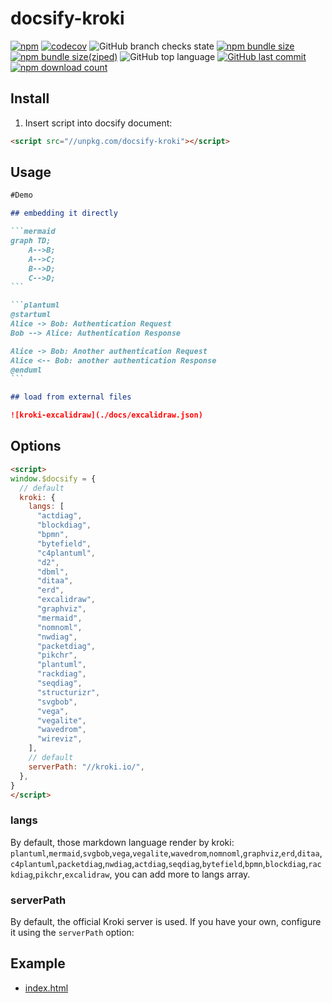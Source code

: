 # docsify-kroki

[![npm](https://img.shields.io/npm/v/docsify-kroki)](https://www.npmjs.com/package/docsify-kroki)
[![codecov](https://codecov.io/gh/zuisong/docsify-kroki/branch/main/graph/badge.svg?token=WGS18HO5N6)](https://codecov.io/gh/zuisong/docsify-kroki)
![GitHub branch checks state](https://img.shields.io/github/checks-status/zuisong/docsify-kroki/main)
[![npm bundle size](https://img.shields.io/bundlephobia/min/docsify-kroki)](https://bundlephobia.com/package/docsify-kroki)
[![npm bundle size(ziped)](https://img.shields.io/bundlephobia/minzip/docsify-kroki)](https://bundlephobia.com/package/docsify-kroki)
![GitHub top language](https://img.shields.io/github/languages/top/zuisong/docsify-kroki)
[![GitHub last commit](https://img.shields.io/github/last-commit/zuisong/docsify-kroki)](https://github.com/zuisong/docsify-kroki/commits/main)
[![npm download count](https://img.shields.io/npm/dm/docsify-kroki)](https://npmtrends.com/docsify-kroki)

## Install

1. Insert script into docsify document:

```html
<script src="//unpkg.com/docsify-kroki"></script>
```

## Usage

````markdown
#Demo

## embedding it directly

```mermaid
graph TD;
    A-->B;
    A-->C;
    B-->D;
    C-->D;
```

```plantuml
@startuml
Alice -> Bob: Authentication Request
Bob --> Alice: Authentication Response

Alice -> Bob: Another authentication Request
Alice <-- Bob: another authentication Response
@enduml
```

## load from external files

![kroki-excalidraw](./docs/excalidraw.json)
````

## Options

```html
<script>
window.$docsify = {
  // default
  kroki: {
    langs: [
      "actdiag",
      "blockdiag",
      "bpmn",
      "bytefield",
      "c4plantuml",
      "d2",
      "dbml",
      "ditaa",
      "erd",
      "excalidraw",
      "graphviz",
      "mermaid",
      "nomnoml",
      "nwdiag",
      "packetdiag",
      "pikchr",
      "plantuml",
      "rackdiag",
      "seqdiag",
      "structurizr",
      "svgbob",
      "vega",
      "vegalite",
      "wavedrom",
      "wireviz",
    ],
    // default
    serverPath: "//kroki.io/",
  },
}
</script>
```

### langs

By default, those markdown language render by kroki:
`plantuml`,`mermaid`,`svgbob`,`vega`,`vegalite`,`wavedrom`,`nomnoml`,`graphviz`,`erd`,`ditaa`,`c4plantuml`,`packetdiag`,`nwdiag`,`actdiag`,`seqdiag`,`bytefield`,`bpmn`,`blockdiag`,`rackdiag`,`pikchr`,`excalidraw`,
you can add more to langs array.

### serverPath

By default, the official Kroki server is used. If you have your own, configure
it using the `serverPath` option:

## Example

- [index.html](docs/index.html)
